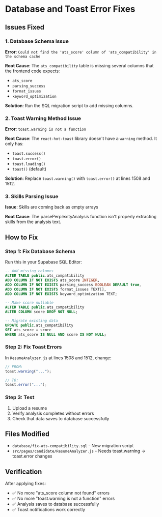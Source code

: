 # Database and Toast Error Fixes

## Issues Fixed

### 1. Database Schema Issue

**Error**: `Could not find the 'ats_score' column of 'ats_compatibility' in the schema cache`

**Root Cause**: The `ats_compatibility` table is missing several columns that the frontend code expects:

- `ats_score`
- `parsing_success`
- `format_issues`
- `keyword_optimization`

**Solution**: Run the SQL migration script to add missing columns.

### 2. Toast Warning Method Issue

**Error**: `toast.warning is not a function`

**Root Cause**: The `react-hot-toast` library doesn't have a `warning` method. It only has:

- `toast.success()`
- `toast.error()`
- `toast.loading()`
- `toast()` (default)

**Solution**: Replace `toast.warning()` with `toast.error()` at lines 1508 and 1512.

### 3. Skills Parsing Issue

**Issue**: Skills are coming back as empty arrays

**Root Cause**: The parsePerplexityAnalysis function isn't properly extracting skills from the analysis text.

## How to Fix

### Step 1: Fix Database Schema

Run this in your Supabase SQL Editor:

```sql
-- Add missing columns
ALTER TABLE public.ats_compatibility
ADD COLUMN IF NOT EXISTS ats_score INTEGER,
ADD COLUMN IF NOT EXISTS parsing_success BOOLEAN DEFAULT true,
ADD COLUMN IF NOT EXISTS format_issues TEXT[],
ADD COLUMN IF NOT EXISTS keyword_optimization TEXT;

-- Make score nullable
ALTER TABLE public.ats_compatibility
ALTER COLUMN score DROP NOT NULL;

-- Migrate existing data
UPDATE public.ats_compatibility
SET ats_score = score
WHERE ats_score IS NULL AND score IS NOT NULL;
```

### Step 2: Fix Toast Errors

In `ResumeAnalyzer.js` at lines 1508 and 1512, change:

```javascript
// FROM:
toast.warning("...");

// TO:
toast.error("...");
```

### Step 3: Test

1. Upload a resume
2. Verify analysis completes without errors
3. Check that data saves to database successfully

## Files Modified

- `database/fix-ats-compatibility.sql` - New migration script
- `src/pages/candidate/ResumeAnalyzer.js` - Needs toast.warning → toast.error changes

## Verification

After applying fixes:

- ✅ No more "ats_score column not found" errors
- ✅ No more "toast.warning is not a function" errors
- ✅ Analysis saves to database successfully
- ✅ Toast notifications work correctly
